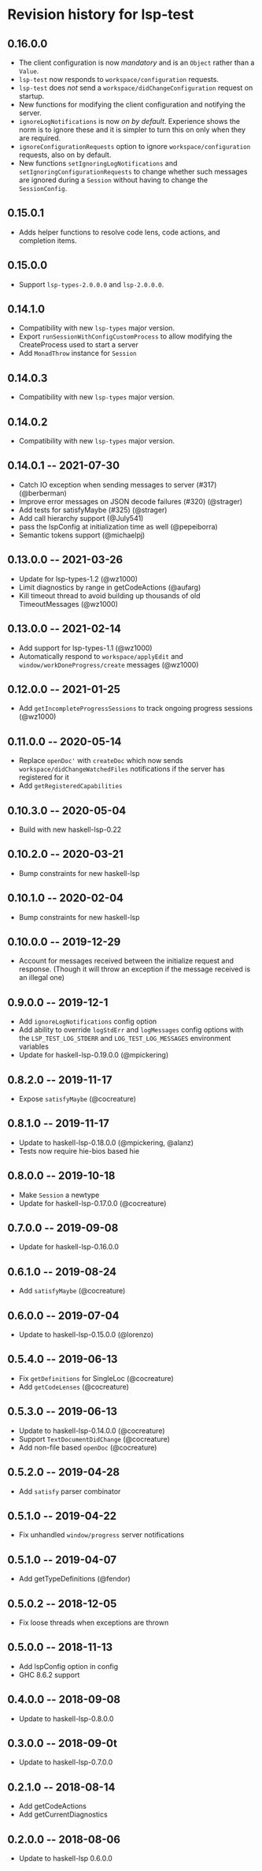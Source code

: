 # Revision history for lsp-test

## 0.16.0.0

- The client configuration is now _mandatory_ and is an `Object` rather than a `Value`.
- `lsp-test` now responds to `workspace/configuration` requests.
- `lsp-test` does _not_ send a `workspace/didChangeConfiguration` request on startup.
- New functions for modifying the client configuration and notifying the server.
- `ignoreLogNotifications` is now _on by default_. Experience shows the norm is to ignore these
  and it is simpler to turn this on only when they are required.
- `ignoreConfigurationRequests` option to ignore `workspace/configuration` requests, also on
  by default.
- New functions `setIgnoringLogNotifications` and `setIgnoringConfigurationRequests` to change
  whether such messages are ignored during a `Session` without having to change the `SessionConfig`.

## 0.15.0.1

* Adds helper functions to resolve code lens, code actions, and completion items.

## 0.15.0.0

* Support `lsp-types-2.0.0.0` and `lsp-2.0.0.0`.

## 0.14.1.0

* Compatibility with new `lsp-types` major version.
* Export `runSessionWithConfigCustomProcess` to allow modifying the CreateProcess used to start a server
* Add `MonadThrow` instance for `Session`

## 0.14.0.3

* Compatibility with new `lsp-types` major version.

## 0.14.0.2 

* Compatibility with new `lsp-types` major version.

## 0.14.0.1 -- 2021-07-30

* Catch IO exception when sending messages to server (#317) (@berberman)
* Improve error messages on JSON decode failures (#320) (@strager)
* Add tests for satisfyMaybe (#325) (@strager)
* Add call hierarchy support (@July541)
* pass the lspConfig at initialization time as well (@pepeiborra)
* Semantic tokens support (@michaelpj)

## 0.13.0.0 -- 2021-03-26

* Update for lsp-types-1.2 (@wz1000)
* Limit diagnostics by range in getCodeActions (@aufarg)
* Kill timeout thread to avoid building up thousands of old TimeoutMessages (@wz1000)

## 0.13.0.0 -- 2021-02-14

* Add support for lsp-types-1.1 (@wz1000)
* Automatically respond to `workspace/applyEdit` and
  `window/workDoneProgress/create` messages (@wz1000)

## 0.12.0.0 -- 2021-01-25
* Add `getIncompleteProgressSessions` to track ongoing progress sessions
  (@wz1000)

## 0.11.0.0 -- 2020-05-14

* Replace `openDoc'` with `createDoc` which now sends
  `workspace/didChangeWatchedFiles` notifications if the server has registered
  for it
* Add `getRegisteredCapabilities`

## 0.10.3.0 -- 2020-05-04

* Build with new haskell-lsp-0.22

## 0.10.2.0 -- 2020-03-21

* Bump constraints for new haskell-lsp

## 0.10.1.0 -- 2020-02-04

* Bump constraints for new haskell-lsp

## 0.10.0.0 -- 2019-12-29

* Account for messages received between the initialize request and response.
  (Though it will throw an exception if the message received is an illegal one)

## 0.9.0.0 -- 2019-12-1

* Add `ignoreLogNotifications` config option
* Add ability to override `logStdErr` and `logMessages` config options with
  the `LSP_TEST_LOG_STDERR` and `LOG_TEST_LOG_MESSAGES` environment variables
* Update for haskell-lsp-0.19.0.0 (@mpickering)

## 0.8.2.0 -- 2019-11-17

* Expose `satisfyMaybe` (@cocreature)

## 0.8.1.0 -- 2019-11-17

* Update to haskell-lsp-0.18.0.0 (@mpickering, @alanz)
* Tests now require hie-bios based hie

## 0.8.0.0 -- 2019-10-18

* Make `Session` a newtype
* Update for haskell-lsp-0.17.0.0 (@cocreature)

## 0.7.0.0 -- 2019-09-08

* Update for haskell-lsp-0.16.0.0

## 0.6.1.0 -- 2019-08-24

* Add `satisfyMaybe` (@cocreature)

## 0.6.0.0 -- 2019-07-04

* Update to haskell-lsp-0.15.0.0 (@lorenzo)

## 0.5.4.0 -- 2019-06-13

* Fix `getDefinitions` for SingleLoc (@cocreature)
* Add `getCodeLenses` (@cocreature)

## 0.5.3.0 -- 2019-06-13

* Update to haskell-lsp-0.14.0.0 (@cocreature)
* Support `TextDocumentDidChange` (@cocreature)
* Add non-file based `openDoc` (@cocreature)

## 0.5.2.0 -- 2019-04-28

* Add `satisfy` parser combinator

## 0.5.1.0 -- 2019-04-22

* Fix unhandled `window/progress` server notifications

## 0.5.1.0 -- 2019-04-07

* Add getTypeDefinitions (@fendor)

## 0.5.0.2 -- 2018-12-05

* Fix loose threads when exceptions are thrown

## 0.5.0.0 -- 2018-11-13

* Add lspConfig option in config
* GHC 8.6.2 support

## 0.4.0.0 -- 2018-09-08

* Update to haskell-lsp-0.8.0.0

## 0.3.0.0 -- 2018-09-0t

* Update to haskell-lsp-0.7.0.0

## 0.2.1.0 -- 2018-08-14

* Add getCodeActions
* Add getCurrentDiagnostics

## 0.2.0.0 -- 2018-08-06

* Update to haskell-lsp 0.6.0.0
